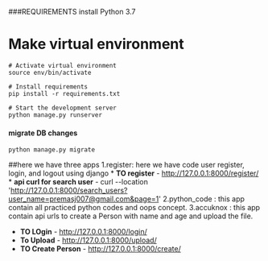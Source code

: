 ###REQUIREMENTS
install Python 3.7
# Make virtual environment    
    # Activate virtual environment
    source env/bin/activate
    
    # Install requirements
    pip install -r requirements.txt
        
    # Start the development server
    python manage.py runserver

#### migrate DB changes
    python manage.py migrate
##here we have three apps
1.register: here we have code user register, login, and logout using django 
    * **TO register** - http://127.0.0.1:8000/register/
    * **api curl for search user** - curl --location 'http://127.0.0.1:8000/search_users?user_name=premasj007@gmail.com&page=1'
2.python_code : this app contain all practiced python codes and oops concept.
3.accuknox : this app contain api urls to create a Person with name and age and upload the file.
 * **TO LOgin**  - http://127.0.0.1:8000/login/
 * **To Upload** - http://127.0.0.1:8000/upload/
 * **TO Create Person** - http://127.0.0.1:8000/create/ 
